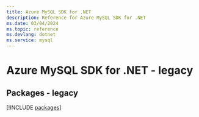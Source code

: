 ```yaml
---
title: Azure MySQL SDK for .NET
description: Reference for Azure MySQL SDK for .NET
ms.date: 03/04/2024
ms.topic: reference
ms.devlang: dotnet
ms.service: mysql
---
```

# Azure MySQL SDK for .NET - legacy
## Packages - legacy
[!INCLUDE [packages](mysql-index.md)]